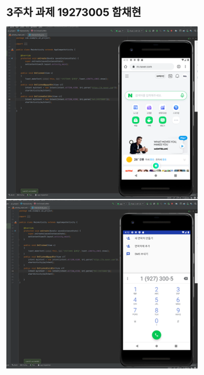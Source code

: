 # 3주차 과제 19273005 함채현

<img width="" height="" src="./3주차/3-1.png"></img>
<img width="" height="" src="./3주차/3-2.png"></img>
